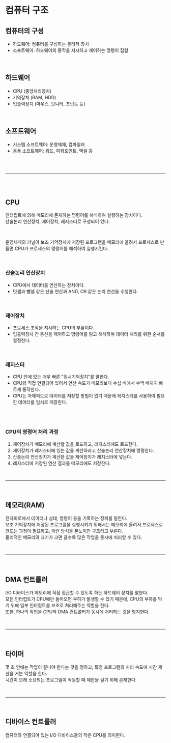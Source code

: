 # 컴퓨터 구조

## 컴퓨터의 구성
* 하드웨어: 컴퓨터를 구성하는 물리적 장치
* 소프트웨어: 하드웨어의 동작을 지시하고 제어하는 명령어 집합

<br/>

## 하드웨어
* CPU (중앙처리장치)
* 기억장치 (RAM, HDD)
* 입출력장치 (마우스, 모니터, 프린트 등)

<br/>

## 소프트웨어
* 시스템 소프트웨어: 운영체제, 컴파일러
* 응용 소프트웨어: 워드, 파워포인트, 엑셀 등

<br/>
<br/>

---

<br/>
<br/>

## CPU
인터럽트에 의해 메모리에 존재하는 명령어를 해석하여 실행하는 장치이다.<br/>
산술논리 연산장치, 제어장치, 레지스터로 구성되어 있다.

<br/>

운영체제의 커널이 보조 기억장치에 저장된 프로그램을 메모리에 올려서 프로세스로 만들면 CPU가 프로세스의 명령어를 해석하여 실행시킨다.

<br/>

### 산술논리 연산장치
* CPU에서 데이터를 연산하는 장치이다.
* 덧셈과 뺄셈 같은 산술 연산과 AND, OR 같은 논리 연산을 수행한다.

<br/>

### 제어장치
* 프로세스 조작을 지시하는 CPU의 부품이다.
* 입출력장치 간 통신을 제어하고 명령어를 읽고 해석하며 데이터 처리를 위한 순서를 결정한다.

<br/>

### 레지스터
* CPU 안에 있는 매우 빠른 "임시기억장치"를 말한다.
* CPU와 직접 연결되어 있어서 연산 속도가 메모리보다 수십 배에서 수백 배까지 빠르게 동작한다.
* CPU는 자체적으로 데이터를 저장할 방법이 없기 때문에 레지스터를 사용하여 필요한 데이터를 임시로 저장한다.

<br/>
<br/>

### CPU의 명령어 처리 과정
1. 제어장치가 메모리에 계산할 값을 로드하고, 레지스터에도 로드한다.
2. 제어장치가 레지스터에 있는 값을 계산하라고 산술논리 연산장치에 명령한다.
3. 산술논리 연산장치가 계산한 값을 제어장치가 레지스터에 넣는다.
4. 레지스터에 저장된 연산 결과를 메모리에도 저장한다.

<br/>

---

<br/>

## 메모리(RAM)
전자회로에서 데이터나 상태, 명령어 등을 기록하는 장치를 말한다. <br/>
보조 기억장치에 저장된 프로그램을 실행시키기 위해서는 메모리에 올려서 프로세스로 만드는 과정이 필요하고, 이런 방식을 폰노이만 구조라고 부른다.<br/>
물리적인 메모리의 크기가 크면 클수록 많은 작업을 동시에 처리할 수 있다.

<br/>

---

<br/>

## DMA 컨트롤러
I/O 디바이스가 메모리에 직접 접근할 수 있도록 하는 하드웨어 장치를 말한다.<br/>
모든 인터럽트가 CPU에만 들어오면 부하가 발생할 수 있기 때문에, CPU의 부하를 막기 위해 일부 인터럽트를 보조로 처리해주는 역할을 한다. <br/>
또한, 하나의 작업을 CPU와 DMA 컨트롤러가 동시에 처리하는 것을 방지한다.

<br/>

---

<br/>

## 타이머
몇 초 안에는 작업이 끝나야 한다는 것을 정하고, 특정 프로그램의 처리 속도에 시간 제한을 거는 역할을 한다. <br/>
시간이 오래 소요되는 프로그램이 작동할 때 제한을 걸기 위해 존재한다.

<br/>

---

<br/>

## 디바이스 컨트롤러
컴퓨터와 연결되어 있는 I/O 디바이스들의 작은 CPU를 의미한다.